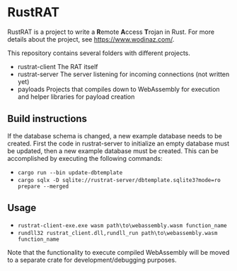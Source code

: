 # RustRAT

RustRAT is a project to write a **R**emote **A**ccess **T**rojan in Rust.
For more details about the project, see https://www.wodinaz.com/.

This repository contains several folders with different projects.
* rustrat-client The RAT itself
* rustrat-server The server listening for incoming connections (not written yet)
* payloads Projects that compiles down to WebAssembly for execution and helper libraries for payload creation

## Build instructions
If the database schema is changed, a new example database needs to be created. First the code in rustrat-server to initialize an empty database must be updated, then a new example database must be created. This can be accomplished by executing the following commands:

* `cargo run --bin update-dbtemplate`
* `cargo sqlx -D sqlite://rustrat-server/dbtemplate.sqlite3?mode=ro prepare --merged`

## Usage
* `rustrat-client-exe.exe wasm path\to\webassembly.wasm function_name`
* `rundll32 rustrat_client.dll,rundll_run path\to\webassembly.wasm function_name`

Note that the functionality to execute compiled WebAssembly will be moved to a separate crate for development/debugging purposes.